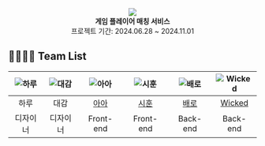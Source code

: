 <div align="center">
 <img src="https://github.com/user-attachments/assets/af33af76-9e7f-4928-ab18-06fe324ca505">
 <br>
<b>게임 플레이어 매칭 서비스</b><br>
 프로젝트 기간: 2024.06.28 ~ 2024.11.01
</div>

## 👨‍👨‍👧‍👧 Team List
|![하루](https://github.com/user-attachments/assets/af33af76-9e7f-4928-ab18-06fe324ca505)|![대감](https://github.com/user-attachments/assets/af33af76-9e7f-4928-ab18-06fe324ca505)|![아아](https://github.com/user-attachments/assets/af33af76-9e7f-4928-ab18-06fe324ca505)|![시훈](https://github.com/user-attachments/assets/af33af76-9e7f-4928-ab18-06fe324ca505)|![배로](https://github.com/user-attachments/assets/af33af76-9e7f-4928-ab18-06fe324ca505)|![Wicked](https://github.com/user-attachments/assets/af33af76-9e7f-4928-ab18-06fe324ca505)|
|:---:|:---:|:---:|:---:|:---:|:---:|
|하루|대감|[아아](https://github.com/fefdfea1)|[시훈](https://github.com/lee-sihun)|[배로](https://github.com/BaeRoNuI)|[Wicked](https://github.com/Preasim)|
|디자이너|디자이너|Front-end|Front-end|Back-end|Back-end|
